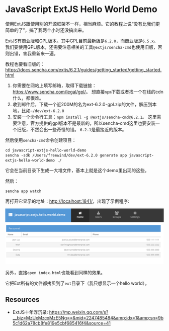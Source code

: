 JavaScript ExtJS Hello World Demo
=================================

使用ExtJS跟使用别的开源框架不一样，相当麻烦。它的教程上说“没有比我们更简单的了”，搞了我两个小时还没搞出来。

ExtJS有商业版和GPL版本。其中GPL目前最新版是`6.2.0`，而商业版是`6.5.x`。
我们要使用GPL版本，还需要注意相关的工具`@extjs/sencha-cmd`也使用旧版，否则出错，害我重新来一遍。

教程也要看旧版的：<https://docs.sencha.com/extjs/6.2.1/guides/getting_started/getting_started.html>

1. 你需要在网站上填写邮箱，取得下载链接：<https://www.sencha.com/legal/gpl/>。
   想直接`npm`下载或者找一个在线的cdn什么，都很难。
2. 收到邮件后，下载一个近200M的名为ext-6.2.0-gpl.zip的文件，解压到本地，比如`~/dev/ext-6.2.0`
3. 安装一个命令行工具：`npm install -g @extjs/sencha-cmd@6.2.1`。
   这里需要注意，官方提供的gpl版本不是最新的，所以sencha-cmd这里也要安装一个旧版，不然会出一些奇怪的错。
   `6.2.1`是最接近的版本。

然后使用`sencha-cmd`命令创建项目：

```
cd javascript-extjs-hello-world-demo
sencha -sdk /Users/freewind/dev/ext-6.2.0 generate app javascript-extjs-hello-world-demo ./
```

它会在当前目录下生成一大堆文件，基本上就是这个demo里出现的这些。

然后：

```
sencha app watch
```

再打开它显示的地址：<http://localhost:1841/>，出现了示例程序:

![demo](./images/demo.jpg)

另外，直接`open index.html`也能看到同样的效果。

它把Ext所有的文件都拷贝到了`ext`目录下（我只想显示一个hello world）。

Resources
---------

- ExtJS十年浮沉录: <https://mp.weixin.qq.com/s?__biz=MzUxMzcxMzE5Ng==&mid=2247485484&amp;idx=1&amp;sn=9b5c1d62a78cb8fe819e5cbf685416f4&source=41>
